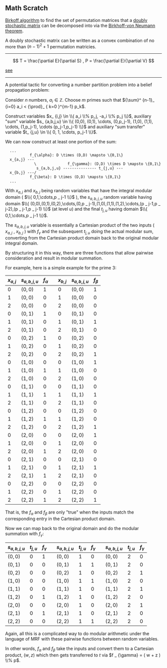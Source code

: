 Math Scratch
---

[Birkoff algorithm](https://en.wikipedia.org/wiki/Birkhoff_algorithm) to find the set of
permutation matrices that a [doubly stochastic matrix](https://en.wikipedia.org/wiki/Doubly_stochastic_matrix)
can be decomposed into via the [Birkhoff-von Neumann theorem](https://en.wikipedia.org/wiki/Doubly_stochastic_matrix#Birkhoff%E2%80%93von_Neumann_theorem).

A doubly stochastic matrix can be written as a convex combination of no more than $(n-1)^2 + 1$ permutation matricies.

---


$$
T = \frac{\partial E}{\partial S} , P = \frac{\partial E}{\partial V} 
$$

[see](http://www.silcom.com/~aludwig/Physics/QM/Stat_mech_defs.htm)

---


A potential tactic for converting a number partition problem into a belief propagation problem:

Consider $n$ numbers, $a_i \in \mathbb{Z}$.
Choose $m$ primes such that ${\sum}^ {n-1}_ {i=0} a_i < {\prod}_ { k=0 }^{m-1} p_k$.

Construct variables $x_ {i,j} \in \\{ a_i \\% p_j, -a_i \\% p_j \\}$, auxiliary "sum" variable $s_ {a,b,j,u} \in \\{ (0,0), (0,1), \cdots, (0,p_j-1), (1,0), (1,1), \cdots, (1,p_j-1), \cdots (p_j-1,p_j-1) \\}$ and auxiliary "sum transfer" variable  $t_ {j,u} \in \\{ 0, 1, \cdots, p_j-1 \\}$.

We can now construct at least one portion of the sum:

```
  ...
           f_{\alpha}: D \times (D,D) \mapsto \{0,1\}
  x_{a,j} ---
             \              f_{\gamma}: (D,D) \times D \mapsto \{0,1\}
              s_{a,b,j,u} --------------- t_{j,u} ---
  x_{b,j} ---/
           f_{\beta}: D \times (D,D) \mapsto \{0,1\}
  ...

```

With $x _ {a,j}$ and $x_{b,j}$ being random variables that have the integral modular domain ( $\\{ 0,1,\cdots,p _ j-1 \\}$ ),
the $s _ {a,b,j,u}$ random variable having domain $\\{ (0,0),(0,1),(0,2),\cdots,(0,p _ j-1),(1,0),(1,1),(1,2),\cdots,(p _ j-1,p _ j-2),(p _ j-1,p _ j-1) \\}$
(at level $u$)
and the final $t _ {j,u}$ having domain $\\{ 0,1,\cdots,p _ j-1 \\}$.

The $s _ {a,b,j,u}$ variable is essentially a Cartesian product of the two inputs ( $x _ {a,j}$ , $x _ {b,j}$ ) with
$f _ {\gamma}$ and the subsequent $t _ {j,u}$ doing the actual modular sum, converting from the Cartesian
product domain back to the original modular integral domain.

By structuring it in this way, there are three functions that allow pairwise consideration and result in modular summation.

For example, here is a simple example for the prime $3$:

| $x _ {a,j}$ | $s _ {a,b,j,u}$ | $f _ {\alpha}$ |   | $x _ {b,j}$ | $s _ {a,b,j,u}$ | $f _ {\beta}$ |
|-----------|---------------|--------------|---|-----------|---------------|-------------|
| $0$       |  $(0,0)$      |   $1$        |   |   $0$     |   $(0,0)$     |  $1$        |
| $1$       |  $(0,0)$      |   $0$        |   |   $1$     |   $(0,0)$     |  $0$        |
| $2$       |  $(0,0)$      |   $0$        |   |   $2$     |   $(0,0)$     |  $0$        |
| $0$       |  $(0,1)$      |   $1$        |   |   $0$     |   $(0,1)$     |  $0$        |
| $1$       |  $(0,1)$      |   $0$        |   |   $1$     |   $(0,1)$     |  $1$        |
| $2$       |  $(0,1)$      |   $0$        |   |   $2$     |   $(0,1)$     |  $0$        |
| $0$       |  $(0,2)$      |   $1$        |   |   $0$     |   $(0,2)$     |  $0$        |
| $1$       |  $(0,2)$      |   $0$        |   |   $1$     |   $(0,2)$     |  $0$        |
| $2$       |  $(0,2)$      |   $0$        |   |   $2$     |   $(0,2)$     |  $1$        |
| $0$       |  $(1,0)$      |   $0$        |   |   $0$     |   $(1,0)$     |  $1$        |
| $1$       |  $(1,0)$      |   $1$        |   |   $1$     |   $(1,0)$     |  $0$        |
| $2$       |  $(1,0)$      |   $0$        |   |   $2$     |   $(1,0)$     |  $0$        |
| $0$       |  $(1,1)$      |   $0$        |   |   $0$     |   $(1,1)$     |  $0$        |
| $1$       |  $(1,1)$      |   $1$        |   |   $1$     |   $(1,1)$     |  $1$        |
| $2$       |  $(1,1)$      |   $0$        |   |   $2$     |   $(1,1)$     |  $0$        |
| $0$       |  $(1,2)$      |   $0$        |   |   $0$     |   $(1,2)$     |  $0$        |
| $1$       |  $(1,2)$      |   $1$        |   |   $1$     |   $(1,2)$     |  $0$        |
| $2$       |  $(1,2)$      |   $0$        |   |   $2$     |   $(1,2)$     |  $1$        |
| $0$       |  $(2,0)$      |   $0$        |   |   $0$     |   $(2,0)$     |  $1$        |
| $1$       |  $(2,0)$      |   $0$        |   |   $1$     |   $(2,0)$     |  $0$        |
| $2$       |  $(2,0)$      |   $1$        |   |   $2$     |   $(2,0)$     |  $0$        |
| $0$       |  $(2,1)$      |   $0$        |   |   $0$     |   $(2,1)$     |  $0$        |
| $1$       |  $(2,1)$      |   $0$        |   |   $1$     |   $(2,1)$     |  $1$        |
| $2$       |  $(2,1)$      |   $1$        |   |   $2$     |   $(2,1)$     |  $0$        |
| $0$       |  $(2,2)$      |   $0$        |   |   $0$     |   $(2,2)$     |  $0$        |
| $1$       |  $(2,2)$      |   $0$        |   |   $1$     |   $(2,2)$     |  $0$        |
| $2$       |  $(2,2)$      |   $1$        |   |   $2$     |   $(2,2)$     |  $1$        |

That is, the $f _ {\alpha}$ and $f _ {\beta}$ are only "true" when the inputs match the corresponding
entry in the Cartesian product domain.

Now we can map back to the original domain and do the modular summation with $f _ {\gamma}$:

| $s _ {a,b,j,u}$ | $t _ {j,u}$ | $f _ {\gamma}$ |   | $s _ {a,b,j,u}$ | $t _ {j,u}$ | $f _ {\gamma}$ |   | $s _ {a,b,j,u}$ | $t _ {j,u}$ | $f _ {\gamma}$ |
|---------------|-----------|--------------|---|---------------|-----------|--------------|---|---------------|-----------|--------------|
| $(0,0)$       |   $0$     |    $1$       |   |  $(0,0)$      | $1$       | $0$          |   |  $(0,0)$      | $2$       | $0$          |
| $(0,1)$       |   $0$     |    $0$       |   |  $(0,1)$      | $1$       | $1$          |   |  $(0,1)$      | $2$       | $0$          |
| $(0,2)$       |   $0$     |    $0$       |   |  $(0,2)$      | $1$       | $0$          |   |  $(0,2)$      | $2$       | $1$          |
| $(1,0)$       |   $0$     |    $0$       |   |  $(1,0)$      | $1$       | $1$          |   |  $(1,0)$      | $2$       | $0$          |
| $(1,1)$       |   $0$     |    $0$       |   |  $(1,1)$      | $1$       | $0$          |   |  $(1,1)$      | $2$       | $1$          |
| $(1,2)$       |   $0$     |    $1$       |   |  $(1,2)$      | $1$       | $0$          |   |  $(1,2)$      | $2$       | $0$          |
| $(2,0)$       |   $0$     |    $0$       |   |  $(2,0)$      | $1$       | $0$          |   |  $(2,0)$      | $2$       | $1$          |
| $(2,1)$       |   $0$     |    $1$       |   |  $(2,1)$      | $1$       | $0$          |   |  $(2,1)$      | $2$       | $0$          |
| $(2,2)$       |   $0$     |    $0$       |   |  $(2,2)$      | $1$       | $1$          |   |  $(2,2)$      | $2$       | $0$          |

Again, all this is a complicated way to do modular arithmetic under the language of MRF with these pairwise functions between random variables.

In other words, $f _ {\alpha}$ and $f _ {\beta}$ take the inputs and convert them to a Cartesian product, $(w,z)$ which then gets transferred to $t$ via $f _ {\gamma} = ( w + z ) \\% p$.
